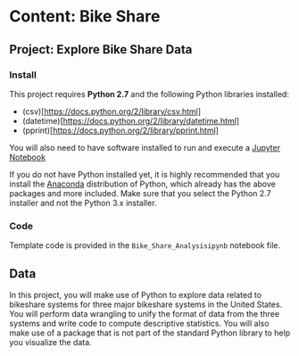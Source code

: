 # Content: Bike Share
## Project: Explore Bike Share Data

### Install

This project requires **Python 2.7** and the following Python libraries installed:

- (csv)[https://docs.python.org/2/library/csv.html]
- (datetime)[https://docs.python.org/2/library/datetime.html]
- (pprint)[https://docs.python.org/2/library/pprint.html]

You will also need to have software installed to run and execute a [Jupyter Notebook](http://ipython.org/notebook.html)

If you do not have Python installed yet, it is highly recommended that you install the [Anaconda](http://continuum.io/downloads) distribution of Python, which already has the above packages and more included. Make sure that you select the Python 2.7 installer and not the Python 3.x installer.

### Code

Template code is provided in the `Bike_Share_Analysisipynb` notebook file.


## Data

In this project, you will make use of Python to explore data related to bikeshare systems for three major bikeshare systems in the United States. You will perform data wrangling to unify the format of data from the three systems and write code to compute descriptive statistics. You will also make use of a package that is not part of the standard Python library to help you visualize the data.
